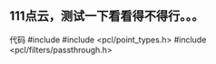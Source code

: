 111点云，测试一下看看得不得行。。。
----
代码
#include <iostream>
#include <pcl/point_types.h>
#include <pcl/filters/passthrough.h>
